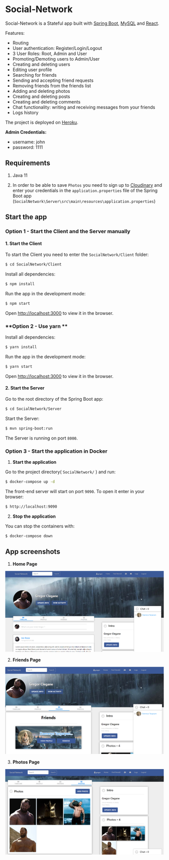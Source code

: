 # Social-Network

Social-Network is a Stateful app built with [Spring Boot](http://spring.io/projects/spring-boot), [MySQL](https://www.mysql.com/) and [React](https://reactjs.org/).

Features:
- Routing
- User authentication: Register/Login/Logout
- 3 User Roles: Root, Admin and User
- Promoting/Demoting users to Admin/User
- Creating and deleting users
- Editing user profile
- Searching for friends
- Sending and accepting friend requests
- Removing friends from the friends list
- Adding and deleting photos
- Creating and deleting posts
- Creating and deleting comments
- Chat functionality: writing and receiving messages from your friends
- Logs history

The project is deployed on [Heroku](https://social-network-kl.herokuapp.com/).

**Admin Credentials:**
- username: john
- password: 1111

## Requirements

1. Java 11

2. In order to be able to save `Photos` you need to sign up to [Cloudinary](https://cloudinary.com/) and enter your credentials in the `application.properties` file of the Spring Boot app (`SocialNetwork\Server\src\main\resources\application.properties`)

## Start the app

### **Option 1 - Start the Client and the Server manually**

#### 1. Start the Client

To start the Client you need to enter the `SocialNetwork/Client` folder:

```bash
$ cd SocialNetwork/Client
```

Install all dependencies:

```bash
$ npm install
```

Run the app in the development mode:

```bash
$ npm start
```

Open [http://localhost:3000](http://localhost:3000) to view it in the browser.
### **Option 2 - Use yarn **
Install all dependencies:
```bash
$ yarn install
```
Run the app in the development mode:
```bash
$ yarn start
```
Open [http://localhost:3000](http://localhost:3000) to view it in the browser.
#### 2. Start the Server

Go to the root directory of the Spring Boot app:

```bash
$ cd SocialNetwork/Server
```

Start the Server:

```bash
$ mvn spring-boot:run
```
The Server is running on port `8000`.


### **Option 3 - Start the application in Docker**

1. **Start the application**

Go to the project directory( `SocialNetwork/` ) and run:

```bash
$ docker-compose up -d
```

The front-end server will start on port `9090`. To open it enter in your browser:

```bash
$ http://localhost:9090
```
2. **Stop the application**

You can stop the containers with:

 ```bash 
 $ docker-compose down
 ```

## App screenshots

1. **Home Page**

 ![App Screenshot](readme-images/kl-social-network-home-gregor.PNG)

2. **Friends Page**

 ![App Screenshot](readme-images/kl-social-network-friends-gregor.PNG)

3. **Photos Page**

 ![App Screenshot](readme-images/kl-social-network-photos-gregor.PNG)
